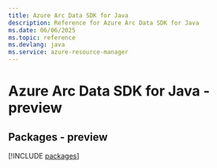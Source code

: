 ```yaml
---
title: Azure Arc Data SDK for Java
description: Reference for Azure Arc Data SDK for Java
ms.date: 06/06/2025
ms.topic: reference
ms.devlang: java
ms.service: azure-resource-manager
---
```

# Azure Arc Data SDK for Java - preview
## Packages - preview
[!INCLUDE [packages](arc-data-index.md)]